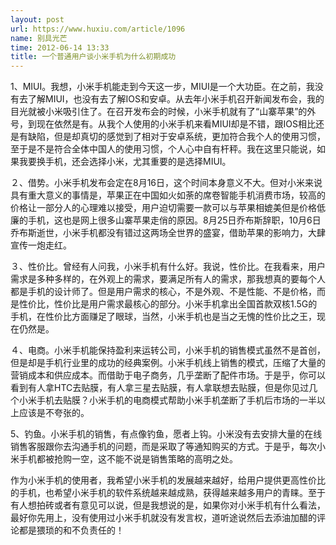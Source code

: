 ```yaml
---
layout: post
url: https://www.huxiu.com/article/1096
name: 别具光芒
time: 2012-06-14 13:33
title: 一个普通用户谈小米手机为什么初期成功
---
```

1、MIUI。我想，小米手机能走到今天这一步，MIUI是一个大功臣。在之前，我没有去了解MIUI，也没有去了解IOS和安卓。从去年小米手机召开新闻发布会，我的目光就被小米吸引住了。在召开发布会的时候，小米手机就有了“山寨苹果”的外号，到现在依然是有。从我个人使用的小米手机来看MIUI却是不错，跟IOS相比还是有缺陷，但是却真切的感觉到了相对于安卓系统，更加符合我个人的使用习惯，至于是不是符合全体中国人的使用习惯，个人心中自有杆秤。我在这里只能说，如果我要换手机，还会选择小米，尤其重要的是选择MIUI。

２、借势。小米手机发布会定在8月16日，这个时间本身意义不大。但对小米来说具有重大意义的事情是，苹果正在中国如火如荼的席卷智能手机消费市场，较高的价格让一部分人的心理难以接受，用户迫切需要一款可以与苹果相媲美但是价格低廉的手机，这也是网上很多山寨苹果走俏的原因。8月25日乔布斯辞职，10月6日乔布斯逝世，小米手机都没有错过这两场全世界的盛宴，借助苹果的影响力，大肆宣传一炮走红。

３、性价比。曾经有人问我，小米手机有什么好。我说，性价比。在我看来，用户需求是多种多样的，在外观上的需求，要满足所有人的需求，那我想真的要每个人都是手机的设计师了。但是用户需求的核心，不是外观、不是性能、不是价格，而是性价比，性价比是用户需求最核心的部分。小米手机拿出全国首款双核1.5G的手机，在性价比方面赚足了眼球，当然，小米手机也是当之无愧的性价比之王，现在仍然是。

４、电商。小米手机能保持盈利来运转公司，小米手机的销售模式虽然不是首创，但是却是手机行业里的成功的经典案例。小米手机线上销售的模式，压缩了大量的营销成本和供应成本。而借助于电子商务，几乎垄断了配件市场。于是乎，你可以看到有人拿HTC去贴膜，有人拿三星去贴膜，有人拿联想去贴膜，但是你见过几个小米手机去贴膜？小米手机的电商模式帮助小米手机垄断了手机后市场的一半以上应该是不夸张的。

5、钓鱼。小米手机的销售，有点像钓鱼，愿者上钩。小米没有去安排大量的在线销售客服跟你去沟通手机的问题，而是采取了等通知购买的方式。于是乎，每次小米手机都被抢购一空，这不能不说是销售策略的高明之处。

作为小米手机的使用者，我希望小米手机的发展越来越好，给用户提供更高性价比的手机，也希望小米手机的软件系统越来越成熟，获得越来越多用户的青睐。至于有人想拍砖或者有意见可以说，但是我想说的是，如果你对小米手机有什么看法，最好你先用上，没有使用过小米手机就没有发言权，道听途说然后去添油加醋的评论都是猥琐的和不负责任的！

